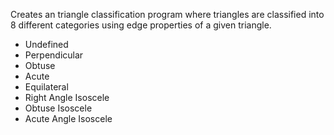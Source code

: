 Creates an triangle classification program where triangles are classified into 8 different categories using edge properties of a given triangle.
<ul>
<li>Undefined</li>
<li>Perpendicular</li>
<li>Obtuse</li>
<li>Acute</li>
<li>Equilateral</li>
<li>Right Angle Isoscele</li>
<li>Obtuse Isoscele</li>
<li>Acute Angle Isoscele</li>
</ul>
